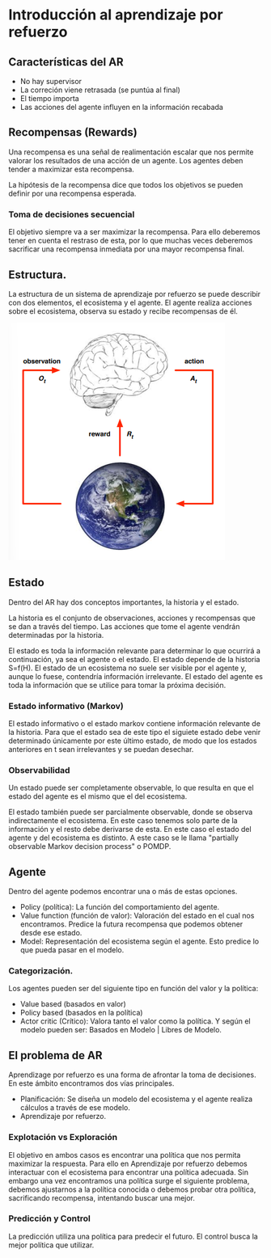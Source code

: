 # Introducción al aprendizaje por refuerzo
## Características del AR
- No hay supervisor
- La correción viene retrasada (se puntúa al final)
- El tiempo importa
- Las acciones del agente influyen en la información recabada
## Recompensas (Rewards)
Una recompensa es una señal de realimentación escalar que nos permite valorar los resultados de una acción de un agente. Los agentes deben tender a maximizar esta recompensa.

La hipótesis de la recompensa dice que todos los objetivos se pueden definir por una recompensa esperada.

### Toma de decisiones secuencial
El objetivo siempre va a ser maximizar la recompensa. Para ello deberemos tener en cuenta el restraso de esta, por lo que muchas veces deberemos sacrificar una recompensa inmediata por una mayor recompensa final.

## Estructura.
La estructura de un sistema de aprendizaje por refuerzo se puede describir con dos elementos, el ecosistema y el agente. El agente realiza acciones sobre el ecosistema, observa su estado y recibe recompensas de él.

![EstructuraAR](../ImagenesRelevantes/EstructuradelAR.png)

## Estado
Dentro del AR hay dos conceptos importantes, la historia y el estado.

La historia es el conjunto de observaciones, acciones y recompensas que se dan a través del tiempo. Las acciones que tome el agente vendrán determinadas por la historia.

El estado es toda la información relevante para determinar lo que ocurrirá a continuación, ya sea el agente o el estado. El estado depende de la historia S=f(H). El estado de un ecosistema no suele ser visible  por el agente y, aunque lo fuese, contendría información irrelevante. El estado del agente es toda la información que se utilice para tomar la próxima decisión.
### Estado informativo (Markov)
El estado informativo o el estado markov contiene información relevante de la historia. Para que el estado sea de este tipo el siguiete estado debe venir determinado únicamente por este último estado, de modo que los estados anteriores en t sean irrelevantes y se puedan desechar.
### Observabilidad
Un estado puede ser completamente observable, lo que resulta en que el estado del agente es el mismo que el del ecosistema. 

El estado también puede ser parcialmente observable, donde se observa indirectamente el ecosistema. En este caso tenemos solo parte de la información y el resto debe derivarse de esta. En este caso el estado del agente y del ecosistema es distinto. A este caso se le llama "partially observable Markov decision process" o POMDP.

## Agente
Dentro del agente podemos encontrar una o más de estas opciones.
- Policy (política): La función del comportamiento del agente. 
- Value function (función de valor): Valoración del estado en el cual nos encontramos. Predice la futura recompensa que podemos obtener desde ese estado.
- Model: Representación del ecosistema según el agente. Esto predice lo que pueda pasar en el modelo.
### Categorización.
Los agentes pueden ser del siguiente tipo en función del valor y la política:
- Value based (basados en valor)
- Policy based (basados en la política)
- Actor critic (Crítico): Valora tanto el valor como la política.
Y según el modelo pueden ser: Basados en Modelo | Libres de Modelo.

## El problema de AR
Aprendizage por refuerzo es una forma de afrontar la toma de decisiones. En este ámbito encontramos dos vías principales.
- Planificación: Se diseña un modelo del ecosistema y el agente realiza cálculos a través de ese modelo.
- Aprendizaje por refuerzo.
### Explotación vs Exploración
El objetivo en ambos casos es encontrar una política que nos permita maximizar la respuesta. Para ello en Aprendizaje por refuerzo debemos interactuar con el ecosistema para encontrar una política adecuada. Sin embargo una vez encontramos una política surge el siguiente problema, debemos ajustarnos a la política conocida o debemos probar otra política, sacrificando recompensa, intentando buscar una mejor.
### Predicción y Control
La predicción utiliza una política para predecir el futuro. 
El control busca la mejor política que utilizar.
